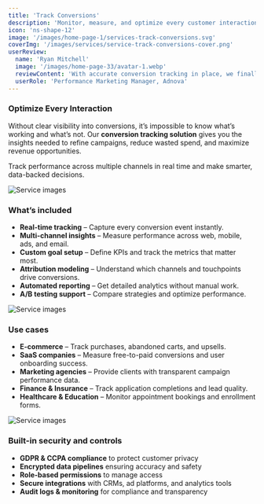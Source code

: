 ```yaml
---
title: 'Track Conversions'
description: 'Monitor, measure, and optimize every customer interaction with accurate real-time conversion tracking to drive growth and maximize ROI.'
icon: 'ns-shape-12'
image: '/images/home-page-1/services-track-conversions.svg'
coverImg: '/images/services/service-track-conversions-cover.png'
userReview:
  name: 'Ryan Mitchell'
  image: '/images/home-page-33/avatar-1.webp'
  reviewContent: 'With accurate conversion tracking in place, we finally understand which campaigns drive real results. Our ROI has never been clearer.'
  userRole: 'Performance Marketing Manager, Adnova'
---
```


### Optimize Every Interaction

Without clear visibility into conversions, it’s impossible to know what’s working and what’s not. Our **conversion tracking solution** gives you the insights needed to refine campaigns, reduce wasted spend, and maximize revenue opportunities.

Track performance across multiple channels in real time and make smarter, data-backed decisions.

![Service images](/images/services/service-details-1.png)

### What’s included

- **Real-time tracking** – Capture every conversion event instantly.
- **Multi-channel insights** – Measure performance across web, mobile, ads, and email.
- **Custom goal setup** – Define KPIs and track the metrics that matter most.
- **Attribution modeling** – Understand which channels and touchpoints drive conversions.
- **Automated reporting** – Get detailed analytics without manual work.
- **A/B testing support** – Compare strategies and optimize performance.

![Service images](/images/services/service-details-2.png)

### Use cases

- **E-commerce** – Track purchases, abandoned carts, and upsells.
- **SaaS companies** – Measure free-to-paid conversions and user onboarding success.
- **Marketing agencies** – Provide clients with transparent campaign performance data.
- **Finance & Insurance** – Track application completions and lead quality.
- **Healthcare & Education** – Monitor appointment bookings and enrollment forms.

![Service images](/images/services/service-details-3.jpg)

### Built-in security and controls

- **GDPR & CCPA compliance** to protect customer privacy
- **Encrypted data pipelines** ensuring accuracy and safety
- **Role-based permissions** to manage access
- **Secure integrations** with CRMs, ad platforms, and analytics tools
- **Audit logs & monitoring** for compliance and transparency
